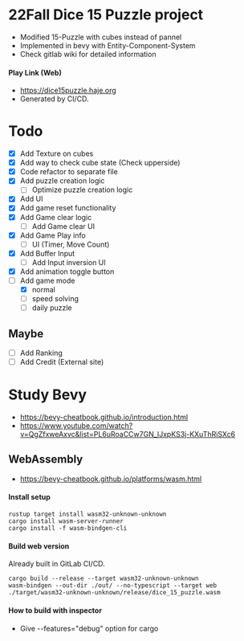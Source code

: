 # 22Fall Dice 15 Puzzle project

- Modified 15-Puzzle with cubes instead of pannel
- Implemented in bevy with Entity-Component-System
- Check gitlab wiki for detailed information

#### Play Link (Web)

- https://dice15puzzle.haje.org
- Generated by CI/CD.

# Todo

- [x] Add Texture on cubes
- [x] Add way to check cube state (Check upperside)
- [x] Code refactor to separate file
- [x] Add puzzle creation logic
  - [ ] Optimize puzzle creation logic
- [x] Add UI
- [x] Add game reset functionality
- [x] Add Game clear logic
  - [ ] Add Game clear UI
- [x] Add Game Play info
  - [ ] UI (Timer, Move Count)
- [x] Add Buffer Input
  - [ ] Add Input inversion UI
- [x] Add animation toggle button
- [ ] Add game mode
  - [x] normal
  - [ ] speed solving
  - [ ] daily puzzle

## Maybe
- [ ] Add Ranking
- [ ] Add Credit (External site)

# Study Bevy

- https://bevy-cheatbook.github.io/introduction.html
- https://www.youtube.com/watch?v=QgZfxweAxvc&list=PL6uRoaCCw7GN_lJxpKS3j-KXuThRiSXc6

## WebAssembly

- https://bevy-cheatbook.github.io/platforms/wasm.html

#### Install setup

```
rustup target install wasm32-unknown-unknown
cargo install wasm-server-runner
cargo install -f wasm-bindgen-cli
```

#### Build web version

Already built in GitLab CI/CD.

```
cargo build --release --target wasm32-unknown-unknown
wasm-bindgen --out-dir ./out/ --no-typescript --target web ./target/wasm32-unknown-unknown/release/dice_15_puzzle.wasm
```

#### How to build with inspector

- Give --features="debug" option for cargo
